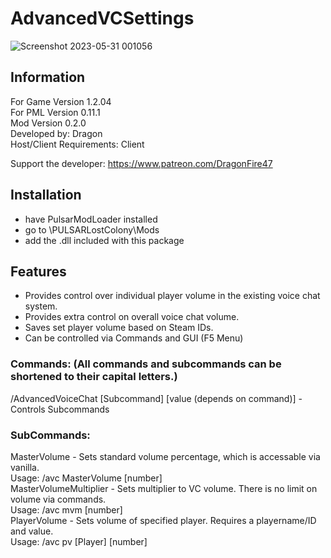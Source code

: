 # AdvancedVCSettings
![Screenshot 2023-05-31 001056](https://github.com/DragonFire47/AdvancedVCSettings/assets/46509577/f8413372-617d-4af3-b153-d290d55d668f)

## Information
For Game Version 1.2.04  
For PML Version 0.11.1  
Mod Version 0.2.0  
Developed by: Dragon  
Host/Client Requirements: Client

Support the developer: https://www.patreon.com/DragonFire47


## Installation 
- have PulsarModLoader installed  
- go to \PULSARLostColony\Mods  
- add the .dll included with this package

## Features
- Provides control over individual player volume in the existing voice chat system.
- Provides extra control on overall voice chat volume.
- Saves set player volume based on Steam IDs.
- Can be controlled via Commands and GUI (F5 Menu)

### Commands: (All commands and subcommands can be shortened to their capital letters.)  
/AdvancedVoiceChat [Subcommand] [value (depends on command)] - Controls Subcommands

### SubCommands:  
MasterVolume - Sets standard volume percentage, which is accessable via vanilla.  
Usage: /avc MasterVolume [number]  
MasterVolumeMultiplier - Sets multiplier to VC volume. There is no limit on volume via commands.  
Usage: /avc mvm [number]  
PlayerVolume - Sets volume of specified player. Requires a playername/ID and value.  
Usage: /avc pv [Player] [number]
